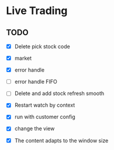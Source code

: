 # Live Trading

## TODO

* [X] Delete pick stock code
* [X] market
* [X] error handle
* [ ] error handle FIFO
* [ ] Delete and add stock refresh smooth
* [X] Restart watch by context
* [X] run with customer config
* [X] change the view
* [X] The content adapts to the window size

